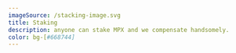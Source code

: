 ```yaml
---
imageSource: /stacking-image.svg
title: Staking
description: anyone can stake MPX and we compensate handsomely.
color: bg-[#668744]
---
```

